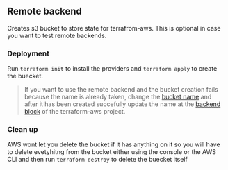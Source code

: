 ## Remote backend

Creates s3 bucket to store state for terrafrom-aws. This is optional in case you want to test remote backends.

### Deployment

Run `terraform init` to install the providers and `terraform apply` to create the buecket.
> If you want to use the remote backend and the bucket creation fails because the name is already taken, change the [bucket name](https://github.com/matiasg1200/terraform/blob/67c1db385249b848a2c593e46caad8d5b1590985/aws/terraform-aws-remote-backend/main.tf#L2) and after it has been created succefully update the name at the [backend block](https://github.com/matiasg1200/terraform/blob/67c1db385249b848a2c593e46caad8d5b1590985/aws/terraform-aws/terraform.tf#L24) of the terraform-aws project. 

### Clean up

AWS wont let you delete the bucket if it has anything on it so you will have to delete evetyhitng from the bucket either using the console or the AWS CLI and then run `terraform destroy` to delete the buecket itself
